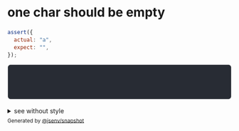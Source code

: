 # one char should be empty

```js
assert({
  actual: "a",
  expect: "",
});
```

![img](throw.svg)

<details>
  <summary>see without style</summary>

```console
AssertionError: actual and expect are different

actual: "a"
expect: ""
```

</details>


<sub>
  Generated by <a href="https://github.com/jsenv/core/tree/main/packages/independent/snapshot">@jsenv/snapshot</a>
</sub>